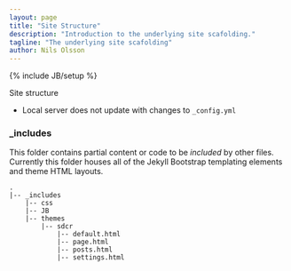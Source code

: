 ```yaml
---
layout: page
title: "Site Structure"
description: "Introduction to the underlying site scafolding."
tagline: "The underlying site scafolding"
author: Nils Olsson
---
```

{% include JB/setup %}

Site structure

- Local server does not update with changes to `_config.yml`

### \_includes
This folder contains partial content or code to be *included* by other files. Currently this folder houses all of the Jekyll Bootstrap templating elements and theme HTML layouts.

	.
	|-- _includes
		|-- css
		|-- JB
		|-- themes
			|-- sdcr
				|-- default.html
				|-- page.html
				|-- posts.html
				|-- settings.html
